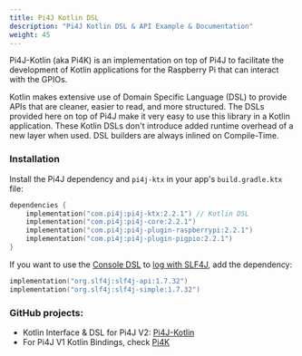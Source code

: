 ```yaml
---
title: Pi4J Kotlin DSL
description: "Pi4J Kotlin DSL & API Example & Documentation"
weight: 45
---
```


Pi4J-Kotlin (aka Pi4K) is an implementation on top of Pi4J to facilitate the development of Kotlin applications for the Raspberry Pi that can interact with the GPIOs.

Kotlin makes extensive use of Domain Specific Language (DSL) to provide APIs that are cleaner, easier to read, and more structured. The DSLs provided here on top of Pi4J make it very easy to use this library in a Kotlin application. These Kotlin DSLs don't introduce added runtime overhead of a new layer when used. DSL builders are always inlined on Compile-Time.

### Installation
Install the Pi4J dependency and `pi4j-ktx` in your app's `build.gradle.ktx` file:
``` kotlin
dependencies {
    implementation("com.pi4j:pi4j-ktx:2.2.1") // Kotlin DSL
    implementation("com.pi4j:pi4j-core:2.2.1")
    implementation("com.pi4j:pi4j-plugin-raspberrypi:2.2.1")
    implementation("com.pi4j:pi4j-plugin-pigpio:2.2.1")
}
```

If you want to use the [Console DSL](kotlin-api-docs/#console) to [log with SLF4J](/documentation/logging/), add the dependency:
``` kotlin
implementation("org.slf4j:slf4j-api:1.7.32")
implementation("org.slf4j:slf4j-simple:1.7.32")
```

### GitHub projects:

* Kotlin Interface & DSL for Pi4J V2: [Pi4J-Kotlin](https://github.com/Pi4J/pi4j-kotlin)  
* For Pi4J V1 Kotlin Bindings, check [Pi4K](https://github.com/mhashim6/Pi4K)